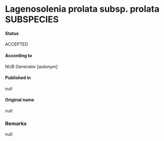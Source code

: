 Lagenosolenia prolata subsp. prolata SUBSPECIES
=======

#### Status
ACCEPTED

#### According to
NUB Generator [autonym]

#### Published in
null

#### Original name
null

### Remarks
null